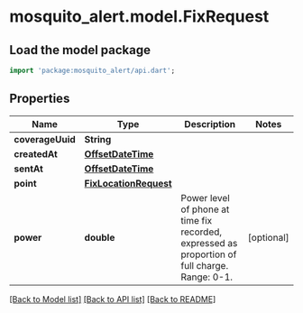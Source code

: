 # mosquito_alert.model.FixRequest

## Load the model package
```dart
import 'package:mosquito_alert/api.dart';
```

## Properties
Name | Type | Description | Notes
------------ | ------------- | ------------- | -------------
**coverageUuid** | **String** |  | 
**createdAt** | [**OffsetDateTime**](OffsetDateTime.md) |  | 
**sentAt** | [**OffsetDateTime**](OffsetDateTime.md) |  | 
**point** | [**FixLocationRequest**](FixLocationRequest.md) |  | 
**power** | **double** | Power level of phone at time fix recorded, expressed as proportion of full charge. Range: 0-1. | [optional] 

[[Back to Model list]](../README.md#documentation-for-models) [[Back to API list]](../README.md#documentation-for-api-endpoints) [[Back to README]](../README.md)


